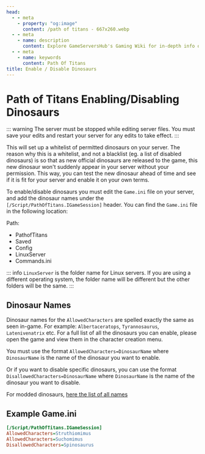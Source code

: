 ```yaml
---
head:
  - - meta
    - property: "og:image"
      content: /path of titans - 667x260.webp
  - - meta
    - name: description
      content: Explore GameServersHub's Gaming Wiki for in-depth info on Path of Titans. Find details on gameplay, features, and updates for the ultimate dino MMO adventure!
  - - meta
    - name: keywords
      content: Path Of Titans
title: Enable / Disable Dinosaurs 
---
```


# Path of Titans Enabling/Disabling Dinosaurs

::: warning
The server must be stopped while editing server files. You must save your edits and restart your server for any edits to take effect.
:::

This will set up a whitelist of permitted dinosaurs on your server. The reason why this is a whitelist, and not a blacklist (eg. a list of disabled dinosaurs) is so that as new official dinosaurs are released to the game, this new dinosaur won't suddenly appear in your server without your permission. This way, you can test the new dinosaur ahead of time and see if it is fit for your server and enable it on your own terms.

To enable/disable dinosaurs you must edit the `Game.ini` file on your server, and add the dinosaur names under the `[/Script/PathOfTitans.IGameSession]` header. You can find the `Game.ini` file in the following location:

Path:

<ul class="breadcrumbs" data-v-1536bbb2="">
  <li class="first" data-v-1536bbb2="">
    <span med-font="">
      <i class="fas fa-folder" data-v-1536bbb2=""></i> PathofTitans
    </span>
  </li>

  <li class="" data-v-1536bbb2="">
    <span med-font="">
      <i class="fas fa-folder" data-v-1536bbb2=""></i> Saved
    </span>
  </li>

  <li class="" data-v-1536bbb2="">
    <span med-font="">
      <i class="fas fa-folder" data-v-1536bbb2=""></i> Config
    </span>
  </li>

  <li class="" data-v-1536bbb2="">
    <span med-font="">
      <i class="fas fa-folder" data-v-1536bbb2=""></i> LinuxServer
    </span>
  </li>
  
  <li class="last" data-v-1536bbb2="">
    <span med-font="">
      <i class="fas fa-file" data-v-1536bbb2=""></i> Commands.ini
    </span>
  </li>
</ul>

::: info
`LinuxServer` is the folder name for Linux servers. If you are using a different operating system, the folder name will be different but the other folders will be the same.
:::

## Dinosaur Names

Dinosaur names for the `AllowedCharacters` are spelled exactly the same as seen in-game. For example: `Albertaceratops`, `Tyrannosaurus`, `Latenivenatrix` etc. For a full list of all the dinosaurs you can enable, please open the game and view them in the character creation menu.

You must use the format `AllowedCharacters=DinosaurName` where `DinosaurName` is the name of the dinosaur you want to enable.

Or if you want to disable specific dinosaurs, you can use the format `DisallowedCharacters=DinosaurName` where `DinosaurName` is the name of the dinosaur you want to disable.

For modded dinosaurs, [here the list of all names](../guides/curve-overrides/modded-dinosaurs/index)

## Example Game.ini

```ini
[/Script/PathOfTitans.IGameSession]
AllowedCharacters=Struthiomimus
AllowedCharacters=Suchomimus
DisallowedCharacters=Spinosaurus
```
